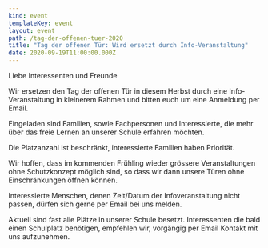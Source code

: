 ```yaml
---
kind: event
templateKey: event
layout: event
path: /tag-der-offenen-tuer-2020
title: "Tag der offenen Tür: Wird ersetzt durch Info-Veranstaltung"
date: 2020-09-19T11:00:00.000Z
---
```

Liebe Interessenten und Freunde

Wir ersetzen den Tag der offenen Tür in diesem Herbst durch eine Info-Veranstaltung in kleinerem Rahmen und bitten euch um eine Anmeldung per Email.

Eingeladen sind Familien, sowie Fachpersonen und Interessierte, die mehr über das freie Lernen an unserer Schule erfahren möchten.

Die Platzanzahl ist beschränkt, interessierte Familien haben Priorität.

Wir hoffen, dass im kommenden Frühling wieder grössere Veranstaltungen ohne Schutzkonzept möglich sind, so dass wir dann unsere Türen ohne Einschränkungen öffnen können.

Interessierte Menschen, denen Zeit/Datum der Infoveranstaltung nicht passen, dürfen sich gerne per Email bei uns melden.

Aktuell sind fast alle Plätze in unserer Schule besetzt. Interessenten die bald einen Schulplatz benötigen, empfehlen wir, vorgängig per Email Kontakt mit uns aufzunehmen.
